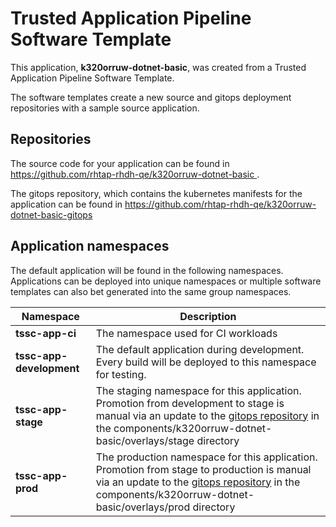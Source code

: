 # Trusted Application Pipeline Software Template

This application, **k320orruw-dotnet-basic**, was created from a Trusted Application Pipeline Software Template.

The software templates create a new source and gitops deployment repositories with a sample source application. 

## Repositories

The source code for your application can be found in [https://github.com/rhtap-rhdh-qe/k320orruw-dotnet-basic ](https://github.com/rhtap-rhdh-qe/k320orruw-dotnet-basic ).
 
The gitops repository, which contains the kubernetes manifests for the application can be found in 
[https://github.com/rhtap-rhdh-qe/k320orruw-dotnet-basic-gitops ](https://github.com/rhtap-rhdh-qe/k320orruw-dotnet-basic-gitops ) 

## Application namespaces 

The default application will be found in the following namespaces. Applications can be deployed into unique namespaces or multiple software templates can also bet generated into the same group namespaces.  

|  Namespace   |  Description   |  
| -------- | -------- |
| **tssc-app-ci** | The namespace used for CI workloads |
| **tssc-app-development** | The default application during development. Every build will be deployed to this namespace for testing. |
| **tssc-app-stage** | The staging namespace for this application. Promotion from development to stage is manual via an update to the [gitops repository](https://github.com/rhtap-rhdh-qe/k320orruw-dotnet-basic-gitops ) in the components/k320orruw-dotnet-basic/overlays/stage directory |
| **tssc-app-prod** | The production namespace for this application. Promotion from stage to production is manual via an update to the [gitops repository](https://github.com/rhtap-rhdh-qe/k320orruw-dotnet-basic-gitops ) in the components/k320orruw-dotnet-basic/overlays/prod directory |